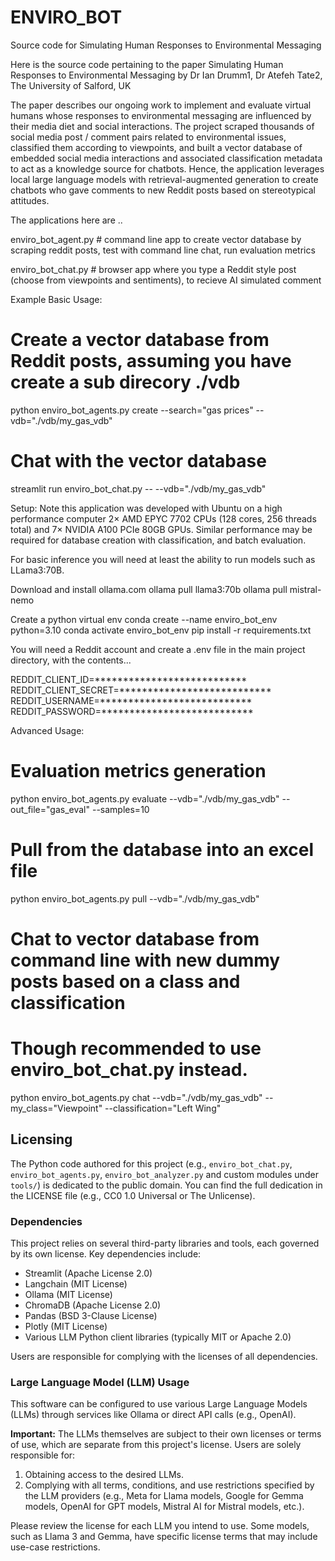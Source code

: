 # ENVIRO_BOT
Source code for Simulating Human Responses to Environmental Messaging

Here is the source code pertaining to the paper
Simulating Human Responses to Environmental Messaging
by Dr Ian Drumm1, Dr Atefeh Tate2, The University of Salford, UK 

The paper describes our ongoing work to implement and evaluate virtual humans whose responses to environmental messaging 
are influenced by their media diet and social interactions. The project scraped thousands of social media post / comment pairs 
related to environmental issues, classified them according to viewpoints, and built a vector database of embedded social media interactions
and associated classification metadata to act as a knowledge source for chatbots.
Hence, the application leverages local large language models with retrieval-augmented generation
to create chatbots who gave comments to new Reddit posts based on stereotypical attitudes.

The applications here are ..

enviro_bot_agent.py     # command line app to create vector database by scraping reddit posts, test with command line chat, run evaluation metrics 

enviro_bot_chat.py           # browser app where you type a Reddit style post (choose from viewpoints and sentiments), to recieve AI simulated comment

Example Basic Usage:

# Create a vector database from Reddit posts, assuming you have create a sub direcory ./vdb

python enviro_bot_agents.py create --search="gas prices" --vdb="./vdb/my_gas_vdb"

# Chat with the vector database

streamlit run enviro_bot_chat.py -- --vdb="./vdb/my_gas_vdb"

Setup:
Note this application was developed with Ubuntu on a high performance computer 
2× AMD EPYC 7702 CPUs (128 cores, 256 threads total) and 7× NVIDIA A100 PCIe 80GB GPUs.
Similar performance may be required for database creation with classification, and batch evaluation.

For basic inference you will need at least the ability to run models such as LLama3:70B.

Download and install ollama.com
ollama pull llama3:70b
ollama pull mistral-nemo

Create a python virtual env
conda create --name enviro_bot_env python=3.10
conda activate enviro_bot_env
pip install -r requirements.txt

You will need a Reddit account and create a .env file in the main project directory, with the contents...

REDDIT_CLIENT_ID=***************************
REDDIT_CLIENT_SECRET=***************************
REDDIT_USERNAME=***************************
REDDIT_PASSWORD=***************************

Advanced Usage:

# Evaluation metrics generation

python enviro_bot_agents.py evaluate --vdb="./vdb/my_gas_vdb" --out_file="gas_eval" --samples=10

# Pull from the database into an excel file

python enviro_bot_agents.py pull --vdb="./vdb/my_gas_vdb"

# Chat to vector database  from command line with new dummy posts based on a class and classification
# Though recommended to use enviro_bot_chat.py instead.

python enviro_bot_agents.py chat --vdb="./vdb/my_gas_vdb" --my_class="Viewpoint" --classification="Left Wing"



## Licensing

The Python code authored for this project (e.g., `enviro_bot_chat.py`,  `enviro_bot_agents.py`, `enviro_bot_analyzer.py` and custom modules under `tools/`) is dedicated to the public domain. You can find the full dedication in the LICENSE file (e.g., CC0 1.0 Universal or The Unlicense).

### Dependencies

This project relies on several third-party libraries and tools, each governed by its own license. Key dependencies include:

*   Streamlit (Apache License 2.0)
*   Langchain (MIT License)
*   Ollama (MIT License)
*   ChromaDB (Apache License 2.0)
*   Pandas (BSD 3-Clause License)
*   Plotly (MIT License)
*   Various LLM Python client libraries (typically MIT or Apache 2.0)

Users are responsible for complying with the licenses of all dependencies.

### Large Language Model (LLM) Usage

This software can be configured to use various Large Language Models (LLMs) through services like Ollama or direct API calls (e.g., OpenAI).

**Important:** The LLMs themselves are subject to their own licenses or terms of use, which are separate from this project's license. Users are solely responsible for:
1.  Obtaining access to the desired LLMs.
2.  Complying with all terms, conditions, and use restrictions specified by the LLM providers (e.g., Meta for Llama models, Google for Gemma models, OpenAI for GPT models, Mistral AI for Mistral models, etc.).

Please review the license for each LLM you intend to use. Some models, such as Llama 3 and Gemma, have specific license terms that may include use-case restrictions.
